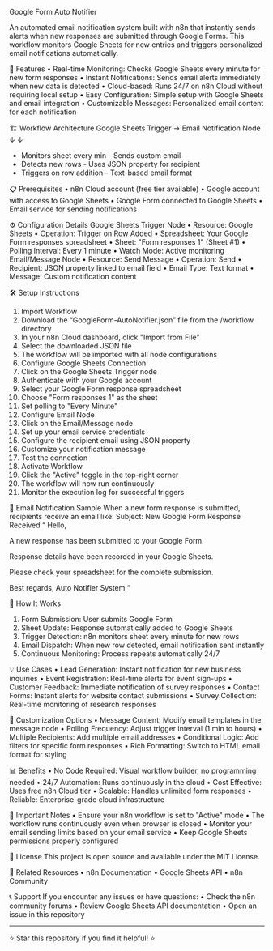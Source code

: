 Google Form Auto Notifier

An automated email notification system built with n8n that instantly sends alerts when new responses are submitted through Google Forms. This workflow monitors Google Sheets for new entries and triggers personalized email notifications automatically.

🚀 Features
•	Real-time Monitoring: Checks Google Sheets every minute for new form responses
•	Instant Notifications: Sends email alerts immediately when new data is detected
•	Cloud-based: Runs 24/7 on n8n Cloud without requiring local setup
•	Easy Configuration: Simple setup with Google Sheets and email integration
•	Customizable Messages: Personalized email content for each notification

🏗️ Workflow Architecture
Google Sheets Trigger         →          Email Notification Node
           ↓                                     ↓
- Monitors sheet every min              - Sends custom email
- Detects new rows                      - Uses JSON property for recipient
- Triggers on row addition              - Text-based email format

📋 Prerequisites
•	n8n Cloud account (free tier available)
•	Google account with access to Google Sheets
•	Google Form connected to Google Sheets
•	Email service for sending notifications

⚙️ Configuration Details
Google Sheets Trigger Node
•	Resource: Google Sheets
•	Operation: Trigger on Row Added
•	Spreadsheet: Your Google Form responses spreadsheet
•	Sheet: "Form responses 1" (Sheet #1)
•	Polling Interval: Every 1 minute
•	Watch Mode: Active monitoring
Email/Message Node
•	Resource: Send Message
•	Operation: Send
•	Recipient: JSON property linked to email field
•	Email Type: Text format
•	Message: Custom notification content

🛠️ Setup Instructions
1. Import Workflow
1.	Download the “GoogleForm-AutoNotifier.json” file from the /workflow directory
2.	In your n8n Cloud dashboard, click "Import from File"
3.	Select the downloaded JSON file
4.	The workflow will be imported with all node configurations
2. Configure Google Sheets Connection
1.	Click on the Google Sheets Trigger node
2.	Authenticate with your Google account
3.	Select your Google Form response spreadsheet
4.	Choose "Form responses 1" as the sheet
5.	Set polling to "Every Minute"
3. Configure Email Node
1.	Click on the Email/Message node
2.	Set up your email service credentials
3.	Configure the recipient email using JSON property
4.	Customize your notification message
5.	Test the connection
4. Activate Workflow
1.	Click the "Active" toggle in the top-right corner
2.	The workflow will now run continuously
3.	Monitor the execution log for successful triggers

📧 Email Notification Sample
When a new form response is submitted, recipients receive an email like:
Subject: New Google Form Response Received
“
Hello,

A new response has been submitted to your Google Form.

Response details have been recorded in your Google Sheets.

Please check your spreadsheet for the complete submission.

Best regards,
Auto Notifier System
“

🔄 How It Works
1.	Form Submission: User submits Google Form
2.	Sheet Update: Response automatically added to Google Sheets
3.	Trigger Detection: n8n monitors sheet every minute for new rows
4.	Email Dispatch: When new row detected, email notification sent instantly
5.	Continuous Monitoring: Process repeats automatically 24/7

💡 Use Cases
•	Lead Generation: Instant notification for new business inquiries
•	Event Registration: Real-time alerts for event sign-ups
•	Customer Feedback: Immediate notification of survey responses
•	Contact Forms: Instant alerts for website contact submissions
•	Survey Collection: Real-time monitoring of research responses

🔧 Customization Options
•	Message Content: Modify email templates in the message node
•	Polling Frequency: Adjust trigger interval (1 min to hours)
•	Multiple Recipients: Add multiple email addresses
•	Conditional Logic: Add filters for specific form responses
•	Rich Formatting: Switch to HTML email format for styling

📊 Benefits
•	No Code Required: Visual workflow builder, no programming needed
•	24/7 Automation: Runs continuously in the cloud
•	Cost Effective: Uses free n8n Cloud tier
•	Scalable: Handles unlimited form responses
•	Reliable: Enterprise-grade cloud infrastructure

🚨 Important Notes
•	Ensure your n8n workflow is set to "Active" mode
•	The workflow runs continuously even when browser is closed
•	Monitor your email sending limits based on your email service
•	Keep Google Sheets permissions properly configured

📝 License
This project is open source and available under the MIT License.

🔗 Related Resources
•	n8n Documentation
•	Google Sheets API
•	n8n Community

📞 Support
If you encounter any issues or have questions:
•	Check the n8n community forums
•	Review Google Sheets API documentation
•	Open an issue in this repository
________________________________________
⭐ Star this repository if you find it helpful! ⭐

